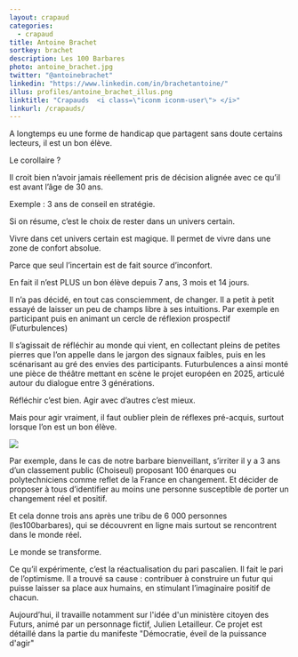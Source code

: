 ```yaml
---
layout: crapaud
categories:
  - crapaud
title: Antoine Brachet
sortkey: brachet
description: Les 100 Barbares
photo: antoine_brachet.jpg
twitter: "@antoinebrachet"
linkedin: "https://www.linkedin.com/in/brachetantoine/"
illus: profiles/antoine_brachet_illus.png
linktitle: "Crapauds  <i class=\"iconm iconm-user\"> </i>"
linkurl: /crapauds/
---
```


A longtemps eu une forme de handicap que partagent sans doute certains lecteurs, il est un bon élève.

Le corollaire ?

Il croit bien n’avoir jamais réellement pris de décision alignée avec ce qu’il est avant l’âge de 30 ans.

Exemple : 3 ans de conseil en stratégie.

Si on résume, c’est le choix de rester dans un univers certain.

Vivre dans cet univers certain est magique. Il permet de vivre dans une zone de confort absolue.

Parce que seul l’incertain est de fait source d’inconfort.

En fait il n’est PLUS un bon élève depuis 7 ans, 3 mois et 14 jours.

Il n’a pas décidé, en tout cas consciemment, de changer. Il a petit à petit essayé de laisser un peu de champs libre à ses intuitions. Par exemple en participant puis en animant un cercle de réflexion prospectif (Futurbulences)

Il s’agissait de réfléchir au monde qui vient, en collectant pleins de petites pierres que l’on appelle dans le jargon des signaux faibles, puis en les scénarisant au gré des envies des participants. Futurbulences a ainsi monté une pièce de théâtre mettant en scène le projet européen en 2025, articulé autour du dialogue entre 3 générations.

Réfléchir c’est bien. Agir avec d’autres c’est mieux.

Mais pour agir vraiment, il faut oublier plein de réflexes pré-acquis, surtout lorsque l’on est un bon élève.

<img src="{{ site.urlimg }}/{{ page.illus }}" class="illus" />

Par exemple, dans le cas de notre barbare bienveillant, s’irriter il y a 3 ans d’un classement public (Choiseul) proposant 100 énarques ou polytechniciens comme reflet de la France en changement. Et décider de proposer à tous d’identifier au moins une personne susceptible de porter un changement réel et positif.

Et cela donne trois ans après une tribu de 6 000 personnes (les100barbares), qui se découvrent en ligne mais surtout se rencontrent dans le monde réel.

Le monde se transforme.

Ce qu’il expérimente, c’est la réactualisation du pari pascalien. Il fait le pari de l’optimisme.
Il a trouvé sa cause : contribuer à construire un futur qui puisse laisser sa place aux humains, en stimulant l’imaginaire positif de chacun.

Aujourd’hui, il travaille notamment sur l'idée d'un ministère citoyen des Futurs, animé par un personnage fictif, Julien Letailleur. Ce projet est détaillé dans la partie du manifeste "Démocratie, éveil de la puissance d'agir"
